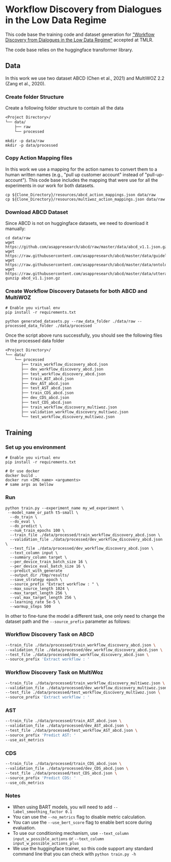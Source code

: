 # Workflow Discovery from Dialogues in the Low Data Regime

This code base the training code and dataset generation for ["Workflow Discovery from Dialogues in the Low Data Regime"](https://openreview.net/forum?id=L9othQvPks) accepted at TMLR.

The code base relies on the huggingface transformer library.

## Data

In this work we use two dataset ABCD (Chen et al., 2021) and MultiWOZ 2.2 (Zang et al., 2020).

### Create folder Structure

Create a following folder structure to contain all the data

```txt
<Project Directory>/
└── data/
    ├── raw 
    └── processed 
```

```shell
mkdir -p data/raw
mkdir -p data/processed
```

### Copy Action Mapping files

In this work we use a mapping for the action names to convert them to a human written names (e.g., "pull up customer account" instead of "pull-up-account").
This code base includes the mapping that were use for all the experiments in our work for both datasets.

```shell
cp ${Clone_Directory}/resources/abcd_action_mappings.json data/raw
cp ${Clone_Directory}/resources/multiwoz_action_mappings.json data/raw
```

### Download ABCD Dataset 

Since ABCD is not on huggingface datasets, we need to download it manually:

```shell
cd data/raw
wget https://github.com/asappresearch/abcd/raw/master/data/abcd_v1.1.json.gz
wget https://raw.githubusercontent.com/asappresearch/abcd/master/data/guidelines.json
wget https://raw.githubusercontent.com/asappresearch/abcd/master/data/ontology.json
wget https://raw.githubusercontent.com/asappresearch/abcd/master/data/utterances.json
gunzip abcd_v1.1.json.gz
```

### Create Workflow Discovery Datasets for both ABCD and MultiWOZ

```shell
# Enable you virtual env
pip install -r requirements.txt

python generated_datasets.py --raw_data_folder ./data/raw --processed_data_folder ./data/processed 
```

Once the script above runs successfully, you should see the following files in the processed data folder

```txt
<Project Directory>/
└── data/
    └── processed 
       ├── train_workflow_discovery_abcd.json 
       ├── dev_workflow_discovery_abcd.json 
       ├── test_workflow_discovery_abcd.json 
       ├── train_AST_abcd.json 
       ├── dev_AST_abcd.json 
       ├── test_AST_abcd.json 
       ├── train_CDS_abcd.json 
       ├── dev_CDS_abcd.json 
       ├── test_CDS_abcd.json 
       ├── train_workflow_discovery_multiwoz.json 
       ├── validation_workflow_discovery_multiwoz.json 
       └── test_workflow_discovery_multiwoz.json 
```

## Training

### Set up you environment

```shell
# Enable you virtual env
pip install -r requirements.txt

# Or use docker
docker build .
docker run <IMG name> <arguments>
# same args as bellow
```

### Run

```shell
python train.py --experiment_name my_wd_experiment \
 --model_name_or_path t5-small \
  --do_train \
  --do_eval \
  --do_predict \
  --num_train_epochs 100 \
  --train_file ./data/processed/train_workflow_discovery_abcd.json \
  --validation_file ./data/processed/dev_workflow_discovery_abcd.json \
  --test_file ./data/processed/dev_workflow_discovery_abcd.json \
  --text_column input \
  --summary_column target \
  --per_device_train_batch_size 16 \
  --per_device_eval_batch_size 16 \
  --predict_with_generate
  --output_dir /tmp/results/
  --save_strategy epoch \
  --source_prefix "Extract workflow : " \
  --max_source_length 1024 \
  --max_target_length 256 \
  --val_max_target_length 256 \
  --learning_rate 5e-5 \
  --warmup_steps 500
```

In other to fine-tune the model a different task, one only need to change the dataset path and the ``--source_prefix`` parameter as follows:

### Workflow Discovery Task on ABCD

```sh
--train_file ./data/processed/train_workflow_discovery_abcd.json \
--validation_file ./data/processed/dev_workflow_discovery_abcd.json \
--test_file ./data/processed/dev_workflow_discovery_abcd.json \
--source_prefix 'Extract workflow : ' 
```

### Workflow Discovery Task on MultiWoz

```sh
--train_file ./data/processed/train_workflow_discovery_multiwoz.json \
--validation_file ./data/processed/dev_workflow_discovery_multiwoz.json \
--test_file ./data/processed/test_workflow_discovery_multiwoz.json \
--source_prefix 'Extract workflow : ' 
```

### AST

```sh
--train_file ./data/processed/train_AST_abcd.json \
--validation_file ./data/processed/dev_AST_abcd.json \
--test_file ./data/processed/test_workflow_AST_abcd.json \
--source_prefix 'Predict AST: ' 
--use_ast_metrics
```

### CDS

```sh
--train_file ./data/processed/train_CDS_abcd.json \
--validation_file ./data/processed/dev_CDS_abcd.json \
--test_file ./data/processed/test_CDS_abcd.json \
--source_prefix 'Predict CDS: ' 
--use_cds_metrics
```

### Notes

- When using BART models, you will need to add `--label_smoothing_factor 0.1`
- You can use the `--no_metrics` flag to disable metric calculation.
- You can use the `--use_bert_score` flag to enable bert score during evaluation.
- To use our conditioning mechanism, use `--text_column input_w_possible_actions` or `--text_column input_w_possible_actions_plus`
- We use the huggingface trainer, so this code support any standard command line that you can check with `python train.py -h`

